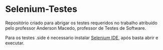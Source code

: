 # Selenium-Testes
Repositório criado para abrigar os testes requeridos no trabalho atribuído pelo professor Anderson Macedo, professor de Testes de Software.

Para os testes .side é necessario instalar [Selenium IDE](https://www.selenium.dev/selenium-ide/), após basta abrir e executar.

